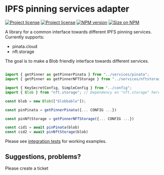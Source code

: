 # IPFS pinning services adapter
[![Project license](https://img.shields.io/badge/license-Apache2.0-blue.svg)](https://opensource.org/licenses/Apache-2.0)
[![Project license](https://img.shields.io/badge/license-MIT-blue.svg)](https://opensource.org/licenses/MIT)
[![NPM version](https://img.shields.io/npm/v/@s2g/ipfs-pinning-adapter.svg?style=flat-square)](https://npmjs.com/@s2g/ipfs-pinning-adapter)
[![Size on NPM](https://img.shields.io/bundlephobia/minzip/@s2g/ipfs-pinning-adapter.svg?style=flat-square)](https://npmjs.com/@s2g/ipfs-pinning-adapter)

A library for a common interface towards different IPFS pinning services. 
Currently supports: 
* pinata.cloud
* nft.storage

The goal is to make a Blob friendly interface towards different services.
## 
```typescript
import { getPinner as getPinnerPinata } from "../services/pinata";
import { getPinner as getPinnerNFTStorage } from "../services/nftstorage";

import { KeySecretConfig, SimpleConfig } from "../config";
import { Blob } from "nft.storage"; // Dependency on "nft.storage" here, but this just to get a moch Blob for Node

const blob = new Blob(["blobbable"]);

const pinPinata = getPinnerPinata({... CONFIG ...})

const pinNftStorage = getPinnerNFTStorage({... CONFIG ...})

const cid1 = await pinPinata(blob)
const cid2 = await pinNftStorage(blob)
```

Please see [integration tests](src/__tests__/index.integration.test.ts) for working examples.

## Suggestions, problems?
Please create a ticket